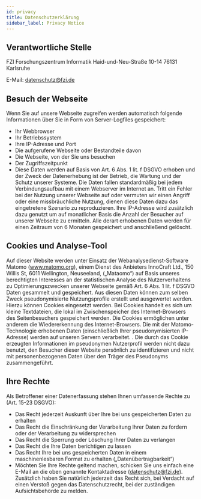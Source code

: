 ```yaml
---
id: privacy
title: Datenschutzerklärung
sidebar_label: Privacy Notice
---
```


## Verantwortliche Stelle
FZI Forschungszentrum Informatik
Haid-und-Neu-Straße 10-14
76131 Karlsruhe

E-Mail: datenschutz@fzi.de

## Besuch der Webseite
Wenn Sie auf unsere Webseite zugreifen werden automatisch folgende Informationen über Sie in Form von Server-Logfiles gespeichert:

* Ihr Webbrowser
* Ihr Betriebssystem
* Ihre IP-Adresse und Port
* Die aufgerufene Webseite oder Bestandteile davon
* Die Webseite, von der Sie uns besuchen
* Der Zugriffszeitpunkt
* Diese Daten werden auf Basis von Art. 6 Abs. 1 lit. f DSGVO erhoben und der Zweck der Datenerhebung ist der Betrieb, die Wartung und der Schutz unserer Systeme. Die Daten fallen standardmäßig bei jedem Verbindungsaufbau mit einem Webserver im Internet an. Tritt ein Fehler bei der Nutzung unserer Webseite auf oder vermuten wir einen Angriff oder eine missbräuchliche Nutzung, dienen diese Daten dazu das eingetretene Szenario zu reproduzieren. Ihre IP-Adresse wird zusätzlich dazu genutzt um auf monatlicher Basis die Anzahl der Besucher auf unserer Webseite zu ermitteln. Alle derart erhobenen Daten werden für einen Zeitraum von 6 Monaten gespeichert und anschließend gelöscht.

## Cookies und Analyse-Tool
Auf dieser Website werden unter Einsatz der Webanalysedienst-Software Matomo (www.matomo.org), einem Dienst des Anbieters InnoCraft Ltd., 150 Willis St, 6011 Wellington, Neuseeland, („Mataomo“) auf Basis unseres berechtigten Interesses an der statistischen Analyse des Nutzerverhaltens zu Optimierungszwecken unserer Webseite gemäß Art. 6 Abs. 1 lit. f DSGVO Daten gesammelt und gespeichert. Aus diesen Daten können zum selben Zweck pseudonymisierte Nutzungsprofile erstellt und ausgewertet werden. Hierzu können Cookies eingesetzt werden. Bei Cookies handelt es sich um kleine Textdateien, die lokal im Zwischenspeicher des Internet-Browsers des Seitenbesuchers gespeichert werden. Die Cookies ermöglichen unter anderem die Wiedererkennung des Internet-Browsers. Die mit der Matomo-Technologie erhobenen Daten (einschließlich Ihrer pseudonymisierten IP-Adresse) werden auf unseren Servern verarbeitet. . Die durch das Cookie erzeugten Informationen im pseudonymen Nutzerprofil werden nicht dazu benutzt, den Besucher dieser Website persönlich zu identifizieren und nicht mit personenbezogenen Daten über den Träger des Pseudonyms zusammengeführt.

## Ihre Rechte
Als Betroffener einer Datenerfassung stehen Ihnen umfassende Rechte zu (Art. 15-23 DSGVO):

* Das Recht jederzeit Auskunft über Ihre bei uns gespeicherten Daten zu erhalten
* Das Recht die Einschränkung der Verarbeitung Ihrer Daten zu fordern oder der Verarbeitung zu widersprechen
* Das Recht die Sperrung oder Löschung Ihrer Daten zu verlangen
* Das Recht die Ihre Daten berichtigen zu lassen
* Das Recht Ihre bei uns gespeicherten Daten in einem maschinenlesbaren Format zu erhalten („Datenübertragbarkeit“)
* Möchten Sie Ihre Rechte geltend machen, schicken Sie uns einfach eine E-Mail an die oben genannte Kontaktadresse (datenschutz@fzi.de). Zusätzlich haben Sie natürlich jederzeit das Recht sich, bei Verdacht auf einen Verstoß gegen das Datenschutzrecht, bei der zuständigen Aufsichtsbehörde zu melden.